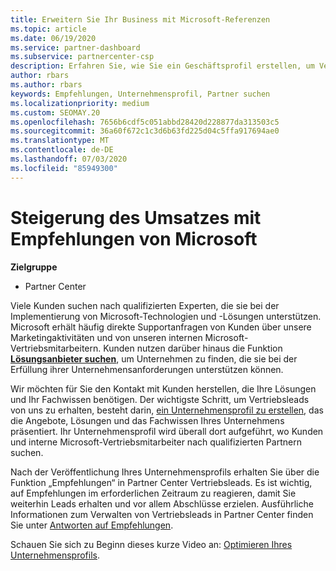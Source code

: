 ```yaml
---
title: Erweitern Sie Ihr Business mit Microsoft-Referenzen
ms.topic: article
ms.date: 06/19/2020
ms.service: partner-dashboard
ms.subservice: partnercenter-csp
description: Erfahren Sie, wie Sie ein Geschäftsprofil erstellen, um Vertriebs Leads über die Partner Center-Referenzfunktion zu generieren, und dann auf diese Verweise zu reagieren.
author: rbars
ms.author: rbars
keywords: Empfehlungen, Unternehmensprofil, Partner suchen
ms.localizationpriority: medium
ms.custom: SEOMAY.20
ms.openlocfilehash: 7656b6cdf5c051abbd28420d228877da313503c5
ms.sourcegitcommit: 36a60f672c1c3d6b63fd225d04c5ffa917694ae0
ms.translationtype: MT
ms.contentlocale: de-DE
ms.lasthandoff: 07/03/2020
ms.locfileid: "85949300"
---
```

# <a name="grow-your-business-with-referrals-from-microsoft"></a>Steigerung des Umsatzes mit Empfehlungen von Microsoft

**Zielgruppe**

- Partner Center

Viele Kunden suchen nach qualifizierten Experten, die sie bei der Implementierung von Microsoft-Technologien und -Lösungen unterstützen. Microsoft erhält häufig direkte Supportanfragen von Kunden über unsere Marketingaktivitäten und von unseren internen Microsoft-Vertriebsmitarbeitern. Kunden nutzen darüber hinaus die Funktion [**Lösungsanbieter suchen**](https://www.microsoft.com/solution-providers/search), um Unternehmen zu finden, die sie bei der Erfüllung ihrer Unternehmensanforderungen unterstützen können. 

Wir möchten für Sie den Kontakt mit Kunden herstellen, die Ihre Lösungen und Ihr Fachwissen benötigen. Der wichtigste Schritt, um Vertriebsleads von uns zu erhalten, besteht darin, [ein Unternehmensprofil zu erstellen](create-a-marketing-profile.md), das die Angebote, Lösungen und das Fachwissen Ihres Unternehmens präsentiert. Ihr Unternehmensprofil wird überall dort aufgeführt, wo Kunden und interne Microsoft-Vertriebsmitarbeiter nach qualifizierten Partnern suchen. 

 Nach der Veröffentlichung Ihres Unternehmensprofils erhalten Sie über die Funktion „Empfehlungen“ in Partner Center Vertriebsleads. Es ist wichtig, auf Empfehlungen im erforderlichen Zeitraum zu reagieren, damit Sie weiterhin Leads erhalten und vor allem Abschlüsse erzielen. Ausführliche Informationen zum Verwalten von Vertriebsleads in Partner Center finden Sie unter [Antworten auf Empfehlungen](responding-to-referrals.md).  

Schauen Sie sich zu Beginn dieses kurze Video an: [Optimieren Ihres Unternehmensprofils](https://player.vimeo.com/video/252788046).  
